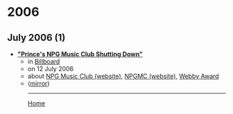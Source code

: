 # 2006

## July 2006 (1)

 - [**"Prince's NPG Music Club Shutting Down"**](https://www.billboard.com/articles//1352492/princes-npg-music-club-shutting-down)<ul><li>in [Billboard](https://www.billboard.com/)</li><li>on 12 July 2006</li><li>about [NPG Music Club (website)](../../topics/website/npg-music-club/index.md), [NPGMC (website)](../../topics/website/npgmc/index.md), [Webby Award](../../topics/webby-award/index.md)</li><li>([mirror](https://web.archive.org/web/*/https://www.billboard.com/articles//1352492/princes-npg-music-club-shutting-down))</li><ul>

----

[Home](../index.md)
